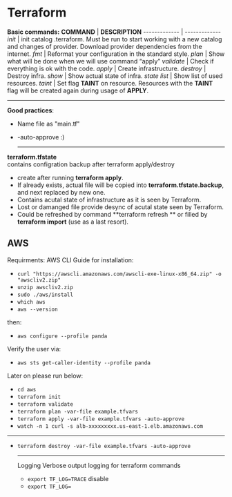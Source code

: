 # Terraform
**Basic commands:**
**COMMAND** | **DESCRIPTION**
------------- | -------------
_init_ | init catalog .terraform. Must be run to start working with a new catalog and changes of provider. Download provider dependencies from the internet.
_fmt_ | Reformat your configuration in the standard style.
_plan_ | Show what will be done when we will use command “apply”
_validate_ | Check if everything is ok with the code.
_apply_ | Create infrastructure.
_destroy_ | Destroy infra.
_show_ | Show actual state of infra.
_state list_ | Show list of used resources.
_taint <resource>_ | Set flag **TAINT** on resource. Resources with the **TAINT** flag will be created again during usage of **APPLY**.
  
  ----------------

**Good practices**:
- Name file as "main.tf"
- -auto-approve :)

  ----------------
 **terraform.tfstate**
  <br>contains configration backup after terraform apply/destroy
  - create after running **terraform apply**.
  - If already exists, actual file will be copied into **terraform.tfstate.backup**, and next replaced by new one.
  - Contains acutal state of infrastructure as it is seen by Terraform.
  - Lost or damanged file provide desync of acutal state seen by Terraform.
  - Could be refreshed by command **terraform refresh ** or filled by **terraform import** (use as a last resort).
  
  
## AWS

Requirments:
AWS CLI
Guide for installation:
* `curl "https://awscli.amazonaws.com/awscli-exe-linux-x86_64.zip" -o "awscliv2.zip"`
* `unzip awscliv2.zip`
* `sudo ./aws/install`
* `which aws`
* `aws --version`

then:

* `aws configure --profile panda`

Verify the user via:
* `aws sts get-caller-identity --profile panda`


Later on please run below:
* `cd aws`
* `terraform init`
* `terraform validate`
* `terraform plan -var-file example.tfvars`
* `terraform apply -var-file example.tfvars -auto-approve`
* `watch -n 1 curl -s alb-xxxxxxxxx.us-east-1.elb.amazonaws.com`
---
* `terraform destroy -var-file example.tfvars -auto-approve`
  
  ---------
  Logging
  Verbose output logging for terraform commands
  * `export TF_LOG=TRACE`
  disable
  * `export TF_LOG=`
